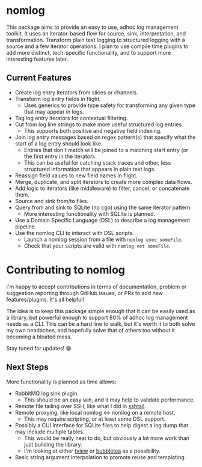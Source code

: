 # nomlog

This package aims to provide an easy to use, adhoc log management toolkit.
It uses an iterator-based flow for source, sink, interpretation, and transformation.
Transform plain text logging to structured logging with a source and a few iterator operations.
I plan to use compile time plugins to add more distinct, tech-specific functionality, and to support more interesting features later.

## Current Features

* Create log entry iterators from slices or channels.
* Transform log entry fields in flight.
  * Uses generics to provide type safety for transforming any given type that may appear in logs.
* Tag log entry iterators for contextual filtering.
* Cut from log line strings to make more useful structured log entries.
  * This supports both positive and negative field indexing.
* Join log entry messages based on regex pattern(s) that specify what the start of a log entry should look like.
  * Entries that don't match will be joined to a matching start entry (or the first entry in the iterator).
  * This can be useful for catching stack traces and other, less structured information that appears in plain text logs.
* Reassign field values to new field names in flight.
* Merge, duplicate, and split iterators to create more complex data flows.
* Add logic to iterators (like middleware) to filter, cancel, or concatenate them.
* Source and sink from/to files.
* Query from and sink to SQLite (no cgo) using the same iterator pattern.
  * More interesting functionality with SQLite is planned.
* Use a Domain Specific Language (DSL) to describe a log management pipeline.
* Use the nomlog CLI to interact with DSL scripts.
  * Launch a nomlog session from a file with `nomlog exec someFile`.
  * Check that your scripts are valid with `nomlog vet someFile`.

# Contributing to nomlog

I'm happy to accept contributions in terms of documentation, problem or suggestion reporting through GitHub issues, or PRs to add new features/plugins.
It's all helpful!

The idea is to keep this package simple enough that it can be easily used as a library, but powerful enough to support 80% of adhoc log management needs as a CLI.
This can be a hard line to walk, but it's worth it to both solve my own headaches, and hopefully solve that of others too without it becoming a bloated mess.

Stay tuned for updates! 😁

## Next Steps

More functionality is planned as time allows:
* RabbitMQ log sink plugin.
  * This should be an easy win, and it may help to validate performance.
* Remote file tailing over SSH, like what I did in [sshtail](https://github.com/drognisep/sshtail).
* Remote proxying, like local nomlog <-> nomlog on a remote host.
  * This may require scripting, or at least some DSL support.
* Possibly a CUI interface for SQLite files to help digest a log dump that may include multiple tables.
  * This would be really neat to do, but obviously a lot more work than just building the library.
  * I'm looking at either [tview](https://github.com/rivo/tview) or [bubbletea](https://github.com/charmbracelet/bubbletea) as a possibility.
* Basic string argument interpolation to promote reuse and templating.
